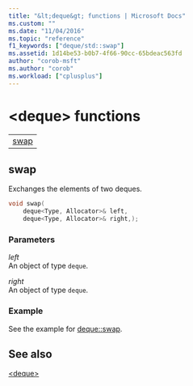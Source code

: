 ```yaml
---
title: "&lt;deque&gt; functions | Microsoft Docs"
ms.custom: ""
ms.date: "11/04/2016"
ms.topic: "reference"
f1_keywords: ["deque/std::swap"]
ms.assetid: 1d14be53-b0b7-4f66-90cc-65bdeac563fd
author: "corob-msft"
ms.author: "corob"
ms.workload: ["cplusplus"]
---
```

# &lt;deque&gt; functions

||
|-|
|[swap](#swap)|

## <a name="swap"></a>  swap

Exchanges the elements of two deques.

```cpp
void swap(
    deque<Type, Allocator>& left,
    deque<Type, Allocator>& right,);
```

### Parameters

*left*<br/>
An object of type `deque`.

*right*<br/>
An object of type `deque`.

### Example

See the example for [deque::swap](../standard-library/deque-class.md#swap).

## See also

[\<deque>](../standard-library/deque.md)<br/>
